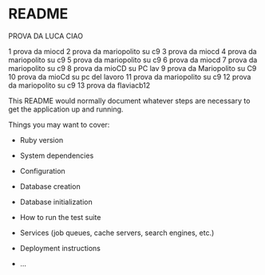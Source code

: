 
# README

PROVA DA LUCA
CIAO

1 prova da miocd
2 prova da mariopolito su c9
3 prova da miocd 
4 prova da mariopolito su c9
5 prova da mariopolito su c9
6 prova da miocd
7 prova da mariopolito su c9
8 prova da mioCD su PC lav
9 prova da Mariopolito su C9
10 prova da mioCd su pc del lavoro
11 prova da mariopolito su c9
12 prova da mariopolito su c9
13 prova da flaviacb12


This README would normally document whatever steps are necessary to get the
application up and running.

Things you may want to cover:

* Ruby version

* System dependencies

* Configuration

* Database creation

* Database initialization

* How to run the test suite

* Services (job queues, cache servers, search engines, etc.)

* Deployment instructions

* ...
